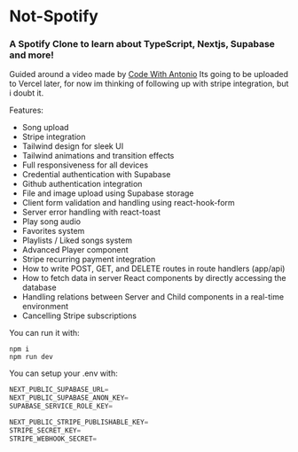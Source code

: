 # Not-Spotify
### A Spotify Clone to learn about TypeScript, Nextjs, Supabase and more!

Guided around a video made by [Code With Antonio](https://www.youtube.com/@codewithantonio)
Its going to be uploaded to Vercel later, for now im thinking of following up with stripe integration, but i doubt it.

Features:
- Song upload
- Stripe integration
- Tailwind design for sleek UI
- Tailwind animations and transition effects
- Full responsiveness for all devices
- Credential authentication with Supabase
- Github authentication integration
- File and image upload using Supabase storage
- Client form validation and handling using react-hook-form
- Server error handling with react-toast
- Play song audio
- Favorites system
- Playlists / Liked songs system
- Advanced Player component
- Stripe recurring payment integration
- How to write POST, GET, and DELETE routes in route handlers (app/api)
- How to fetch data in server React components by directly accessing the database
- Handling relations between Server and Child components in a real-time environment
- Cancelling Stripe subscriptions

You can run it with:
```shell
npm i
npm run dev
```

You can setup your .env with:
```js
NEXT_PUBLIC_SUPABASE_URL=
NEXT_PUBLIC_SUPABASE_ANON_KEY=
SUPABASE_SERVICE_ROLE_KEY=

NEXT_PUBLIC_STRIPE_PUBLISHABLE_KEY=
STRIPE_SECRET_KEY=
STRIPE_WEBHOOK_SECRET=
```

